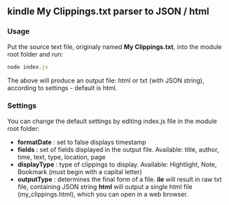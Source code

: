 ## kindle My Clippings.txt parser to JSON / html

### Usage
Put the source text file, originaly named **My Clippings.txt**, into the module root folder and run:
```javascript
node index.js
```
The above will produce an output file: html or txt (with JSON string), according to settings - default is html.

### Settings
You can change the default settings by editing index.js file in the module root folder:
* **formatDate** : set to false displays timestamp
* **fields** : set of fields displayed in the output file. Available: title, author, time, text, type, location, page
* **displayType** : type of clippings to display. Available: Hightlight, Note, Bookmark (must begin with a capital letter)
* **outputType** : determines the final form of a file. **ile** will result in raw txt file, containing JSON string **html** will output a single html file (my_clippings.html), which you can open in a web browser. 
